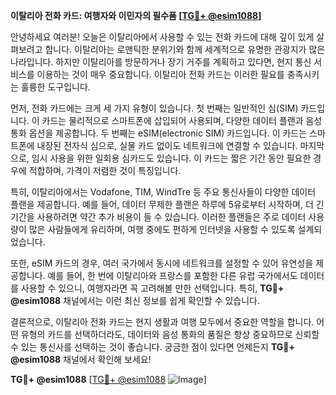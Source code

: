 **이탈리아 전화 카드: 여행자와 이민자의 필수품 [[TG💪+ @esim1088](https://t.me/s/esim1088)]**

안녕하세요 여러분! 오늘은 이탈리아에서 사용할 수 있는 전화 카드에 대해 깊이 있게 살펴보려고 합니다. 이탈리아는 로맨틱한 분위기와 함께 세계적으로 유명한 관광지가 많은 나라입니다. 하지만 이탈리아를 방문하거나 장기 거주를 계획하고 있다면, 현지 통신 서비스를 이용하는 것이 매우 중요합니다. 이탈리아 전화 카드는 이러한 필요를 충족시키는 훌륭한 도구입니다.

먼저, 전화 카드에는 크게 세 가지 유형이 있습니다. 첫 번째는 일반적인 심(SIM) 카드입니다. 이 카드는 물리적으로 스마트폰에 삽입되어 사용되며, 다양한 데이터 플랜과 음성 통화 옵션을 제공합니다. 두 번째는 eSIM(electronic SIM) 카드입니다. 이 카드는 스마트폰에 내장된 전자식 심으로, 실물 카드 없이도 네트워크에 연결할 수 있습니다. 마지막으로, 임시 사용을 위한 일회용 심카드도 있습니다. 이 카드는 짧은 기간 동안 필요한 경우에 적합하며, 가격이 저렴한 것이 특징입니다.

특히, 이탈리아에서는 Vodafone, TIM, WindTre 등 주요 통신사들이 다양한 데이터 플랜을 제공합니다. 예를 들어, 데이터 무제한 플랜은 하루에 5유로부터 시작하며, 더 긴 기간을 사용하려면 약간 추가 비용이 들 수 있습니다. 이러한 플랜들은 주로 데이터 사용량이 많은 사람들에게 유리하며, 여행 중에도 편하게 인터넷을 사용할 수 있도록 설계되었습니다.

또한, eSIM 카드의 경우, 여러 국가에서 동시에 네트워크를 설정할 수 있어 유연성을 제공합니다. 예를 들어, 한 번에 이탈리아와 프랑스를 포함한 다른 유럽 국가에서도 데이터를 사용할 수 있으니, 여행자라면 꼭 고려해볼 만한 선택입니다. 특히, **TG💪+ @esim1088** 채널에서는 이런 최신 정보를 쉽게 확인할 수 있습니다.

결론적으로, 이탈리아 전화 카드는 현지 생활과 여행 모두에서 중요한 역할을 합니다. 어떤 유형의 카드를 선택하더라도, 데이터와 음성 통화의 품질은 항상 중요하므로 신뢰할 수 있는 통신사를 선택하는 것이 좋습니다. 궁금한 점이 있다면 언제든지 **TG💪+ @esim1088** 채널에서 확인해 보세요!

**TG💪+ @esim1088** [[TG💪+ @esim1088](https://t.me/s/esim1088) ![Image](https://i.postimg.cc/Y0z9fWf4/image.png)]